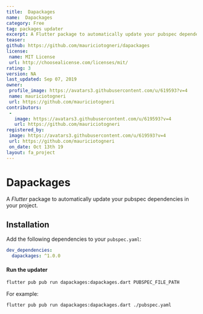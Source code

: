 ```yaml
---
title:  Dapackages 
name:  Dapackages 
category: Free
tag: packages updater
excerpt: A Flutter package to automatically update your pubspec dependencies in your project.
teaser: 
github: https://github.com/mauriciotogneri/dapackages
license:
 name: MIT License
 url: http://choosealicense.com/licenses/mit/
rating: 3
version: NA
last_updated: Sep 07, 2019
owner:
 profile_image: https://avatars3.githubusercontent.com/u/619593?v=4
 name: mauriciotogneri
 url: https://github.com/mauriciotogneri
contributors:
 -
   image: https://avatars3.githubusercontent.com/u/619593?v=4
   url: https://github.com/mauriciotogneri
registered_by:
 image: https://avatars3.githubusercontent.com/u/619593?v=4
 url: https://github.com/mauriciotogneri
 on_date: Oct 13th 19
layout: fa_project
---
```

# Dapackages

A *Flutter* package to automatically update your pubspec dependencies in your project.

## Installation

Add the following dependencies to your `pubspec.yaml`:

```yaml
dev_dependencies:
  dapackages: ^1.0.0
```

#### Run the updater

```bash
flutter pub pub run dapackages:dapackages.dart PUBSPEC_FILE_PATH
```

For example:

```bash
flutter pub pub run dapackages:dapackages.dart ./pubspec.yaml
```